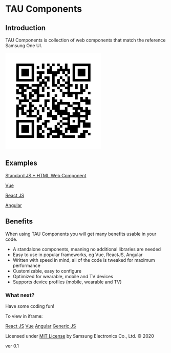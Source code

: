 # TAU Components

## Introduction

TAU Components is collection of web components that match the reference Samsung One UI.

![QR code](./images/main-QR.png)

## Examples

[Standard JS + HTML Web Component](./apps/vanilla/index.html)

[Vue](./apps/vue/index.html)

[React JS](./apps/reactjs/index.html)

[Angular](./apps/angular/index.html)

## Benefits

When using TAU Components you will get many benefits usable in your code.

* A standalone components, meaning no additional libraries are needed
* Easy to use in popular frameworks, eg Vue, ReactJS, Angular
* Written with speed in mind, all of the code is tweaked for maximum performance
* Customizable, easy to configure
* Optimized for wearable, mobile and TV devices
* Supports device profiles (mobile, wearable and TV)


### What next?

Have some coding fun!

To view in iframe:

<a href="./react-js-example.html">React JS</a>
<a href="./vue-example.html">Vue</a>
<a href="./angular-example.html">Angular</a>
<a href="./vanilla-js-example.md">Generic JS</a>



Licensed under [MIT License](license.html) by Samsung Electronics Co., Ltd. &copy;  2020

ver 0.1

